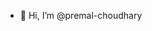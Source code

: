 - 👋 Hi, I’m @premal-choudhary
<!---
premal-choudhary/premal-choudhary is a ✨ special ✨ repository because its `README.md` (this file) appears on your GitHub profile.
You can click the Preview link to take a look at your changes.
--->
